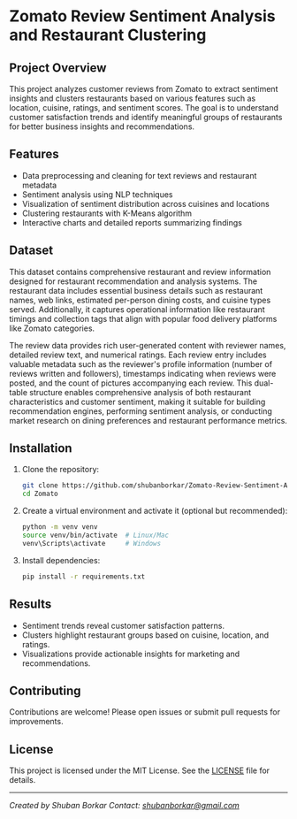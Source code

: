 
# Zomato Review Sentiment Analysis and Restaurant Clustering

## Project Overview

This project analyzes customer reviews from Zomato to extract sentiment insights and clusters restaurants based on various features such as location, cuisine, ratings, and sentiment scores. The goal is to understand customer satisfaction trends and identify meaningful groups of restaurants for better business insights and recommendations.

## Features

- Data preprocessing and cleaning for text reviews and restaurant metadata
- Sentiment analysis using NLP techniques
- Visualization of sentiment distribution across cuisines and locations
- Clustering restaurants with K-Means algorithm
- Interactive charts and detailed reports summarizing findings

## Dataset

This dataset contains comprehensive restaurant and review information designed for restaurant recommendation and analysis systems. The restaurant data includes essential business details such as restaurant names, web links, estimated per-person dining costs, and cuisine types served. Additionally, it captures operational information like restaurant timings and collection tags that align with popular food delivery platforms like Zomato categories.

The review data provides rich user-generated content with reviewer names, detailed review text, and numerical ratings. Each review entry includes valuable metadata such as the reviewer's profile information (number of reviews written and followers), timestamps indicating when reviews were posted, and the count of pictures accompanying each review. This dual-table structure enables comprehensive analysis of both restaurant characteristics and customer sentiment, making it suitable for building recommendation engines, performing sentiment analysis, or conducting market research on dining preferences and restaurant performance metrics.


## Installation

1. Clone the repository:
   ```bash
   git clone https://github.com/shubanborkar/Zomato-Review-Sentiment-Analysis-And-Restaurant-Clustering.git
   cd Zomato


2. Create a virtual environment and activate it (optional but recommended):

   ```bash
   python -m venv venv
   source venv/bin/activate  # Linux/Mac
   venv\Scripts\activate     # Windows
   ```

3. Install dependencies:

   ```bash
   pip install -r requirements.txt
   ```

## Results

* Sentiment trends reveal customer satisfaction patterns.
* Clusters highlight restaurant groups based on cuisine, location, and ratings.
* Visualizations provide actionable insights for marketing and recommendations.

## Contributing

Contributions are welcome! Please open issues or submit pull requests for improvements.

## License

This project is licensed under the MIT License. See the [LICENSE](LICENSE) file for details.

---

*Created by Shuban Borkar*
*Contact: [shubanborkar@gmail.com](mailto:shubanborkar@gmail.com)*

